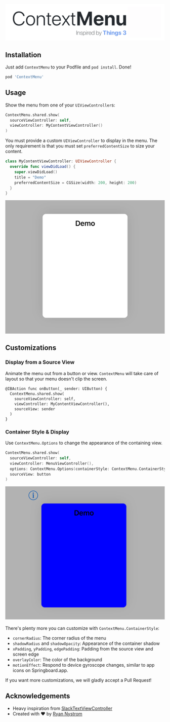 <p align="center">
  <img src="/images/animation.gif" />
</p>

## Installation

Just add `ContextMenu` to your Podfile and `pod install`. Done!

```ruby
pod 'ContextMenu'
```

## Usage

Show the menu from one of your `UIViewController`s:

```swift
ContextMenu.shared.show(
  sourceViewController: self,
  viewController: MyContentViewController()
)
```

You must provide a custom `UIViewController` to display in the menu. The only requirement is that you must set `preferredContentSize` to size your content.

```swift
class MyContentViewController: UIViewController {
  override func viewDidLoad() {
    super.viewDidLoad()
    title = "Demo"
    preferredContentSize = CGSize(width: 200, height: 200)
  }
}
```

<img src="/images/basic.png" />

## Customizations

### Display from a Source View

Animate the menu out from a button or view. `ContextMenu` will take care of layout so that your menu doesn't clip the screen.

```
@IBAction func onButton(_ sender: UIButton) {
  ContextMenu.shared.show(
    sourceViewController: self,
    viewController: MyContentViewController(),
    sourceView: sender
  )
}
```

### Container Style & Display

Use `ContextMenu.Options` to change the appearance of the containing view.

```swift
ContextMenu.shared.show(
  sourceViewController: self,
  viewController: MenuViewController(),
  options: ContextMenu.Options(containerStyle: ContextMenu.ContainerStyle(backgroundColor: .blue)),
  sourceView: button
)
```

<img src="/images/blue.png" />

There's plenty more you can customize with `ContextMenu.ContainerStyle`:

- `cornerRadius`: The corner radius of the menu
- `shadowRadius` and `shadowOpacity`: Appearance of the container shadow
- `xPadding`, `yPadding`, `edgePadding`: Padding from the source view and screen edge
- `overlayColor`: The color of the background
- `motionEffect`: Respond to device gyroscope changes, similar to app icons on Springboard.app.

If you want more customizations, we will gladly accept a Pull Request!

## Acknowledgements

- Heavy inspiration from [SlackTextViewController](https://github.com/slackhq/SlackTextViewController)
- Created with ❤️ by [Ryan Nystrom](https://twitter.com/_ryannystrom)